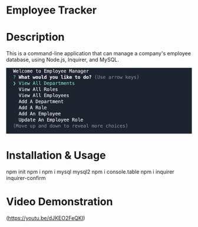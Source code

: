 # Employee Tracker

# Description

This is a command-line application that can manage a company's employee database, using Node.js, Inquirer, and MySQL.


![Alt text](assets/images/Screenshot%202023-03-16%20at%2012.29.28%20PM.png)

# Installation & Usage

  npm init
  npm i
  npm i mysql mysql2
  npm i console.table
  npm i inquirer inquirer-confirm

# Video Demonstration
(https://youtu.be/dJKEO2FeQKI)

